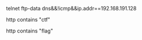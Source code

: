 

telnet
ftp-data
dns&&!icmp&&ip.addr==192.168.191.128

http contains "ctf"

http contains "flag"








